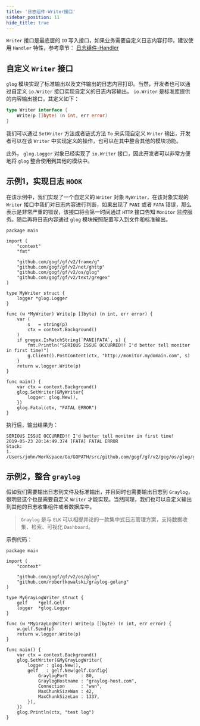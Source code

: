 ```yaml
---
title: '日志组件-Writer接口'
sidebar_position: 11
hide_title: true
---
```


`Writer` 接口是最底层的 `IO` 写入接口，如果业务需要自定义日志内容打印，建议使用 `Handler` 特性，参考章节： [日志组件-Handler](output/goframe-v2.2-md/核心组件-重点/日志组件/日志组件-Handler)

## 自定义 `Writer` 接口

`glog` 模块实现了标准输出以及文件输出的日志内容打印。当然，开发者也可以通过自定义 `io.Writer` 接口实现自定义的日志内容输出。 `io.Writer` 是标准库提供的内容输出接口，其定义如下：

```go
type Writer interface {
	Write(p []byte) (n int, err error)
}
```

我们可以通过 `SetWriter` 方法或者链式方法 `To` 来实现自定义 `Writer` 输出，开发者可以在该 `Writer` 中实现定义的操作，也可以在其中整合其他的模块功能。

此外， `glog.Logger` 对象已经实现了 `io.Writer` 接口，因此开发者可以非常方便地将 `glog` 整合使用到其他的模块中。

## 示例1，实现日志 `HOOK`

在该示例中，我们实现了一个自定义的 `Writer` 对象 `MyWriter`，在该对象实现的 `Writer` 接口中我们对日志内容进行判断，如果出现了 `PANI` 或者 `FATA` 错误，那么表示是非常严重的错误，该接口将会第一时间通过 `HTTP` 接口告知 `Monitor` 监控服务。随后再将日志内容通过 `glog` 模块按照配置写入到文件和标准输出。

```
package main

import (
	"context"
	"fmt"

	"github.com/gogf/gf/v2/frame/g"
	"github.com/gogf/gf/v2/net/ghttp"
	"github.com/gogf/gf/v2/os/glog"
	"github.com/gogf/gf/v2/text/gregex"
)

type MyWriter struct {
	logger *glog.Logger
}

func (w *MyWriter) Write(p []byte) (n int, err error) {
	var (
		s   = string(p)
		ctx = context.Background()
	)
	if gregex.IsMatchString(`PANI|FATA`, s) {
		fmt.Println("SERIOUS ISSUE OCCURRED!! I'd better tell monitor in first time!")
		g.Client().PostContent(ctx, "http://monitor.mydomain.com", s)
	}
	return w.logger.Write(p)
}

func main() {
	var ctx = context.Background()
	glog.SetWriter(&MyWriter{
		logger: glog.New(),
	})
	glog.Fatal(ctx, "FATAL ERROR")
}
```

执行后，输出结果为：

```
SERIOUS ISSUE OCCURRED!! I'd better tell monitor in first time!
2019-05-23 20:14:49.374 [FATA] FATAL ERROR
Stack:
1. /Users/john/Workspace/Go/GOPATH/src/github.com/gogf/gf/v2/geg/os/glog/glog_writer_hook.go:27
```

## 示例2，整合 `graylog`

假如我们需要输出日志到文件及标准输出，并且同时也需要输出日志到 `Graylog`，很明显这个也是需要自定义 `Writer` 才能实现。当然同理，我们也可以自定义输出到其他的日志收集组件或者数据库中。

> `Graylog` 是与 `ELK` 可以相提并论的一款集中式日志管理方案，支持数据收集、检索、可视化 `Dashboard`。

示例代码：

```
package main

import (
	"context"

	"github.com/gogf/gf/v2/os/glog"
	"github.com/robertkowalski/graylog-golang"
)

type MyGrayLogWriter struct {
	gelf    *gelf.Gelf
	logger  *glog.Logger
}

func (w *MyGrayLogWriter) Write(p []byte) (n int, err error) {
	w.gelf.Send(p)
	return w.logger.Write(p)
}

func main() {
	var ctx = context.Background()
	glog.SetWriter(&MyGrayLogWriter{
		logger : glog.New(),
		gelf   : gelf.New(gelf.Config{
			GraylogPort     : 80,
			GraylogHostname : "graylog-host.com",
			Connection      : "wan",
			MaxChunkSizeWan : 42,
			MaxChunkSizeLan : 1337,
		}),
	})
	glog.Println(ctx, "test log")
}
```